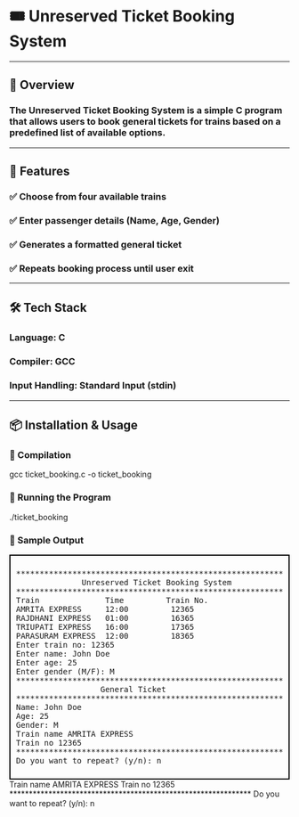 <h1>🎟️ Unreserved Ticket Booking System</h1>
<hr>
<h2>📌 Overview</h2>

<h3>The Unreserved Ticket Booking System is a simple C program that allows users to book general tickets for trains based on a predefined list of available options.</h3>
<hr>
<h2>🎯 Features</h2>
<h3>✅ Choose from four available trains</h3>
<h3>✅ Enter passenger details (Name, Age, Gender)</h3>
<h3>✅ Generates a formatted general ticket</h3>
<h3>✅ Repeats booking process until user exit</h3>
<hr>
<h2>🛠️ Tech Stack</h2>

<h3>Language: C</h3>

<h3>Compiler: GCC</h3>

<h3>Input Handling: Standard Input (stdin)</h3>
<hr>
<h2>📦 Installation & Usage</h2>

<h3>🔧 Compilation</h3>

gcc ticket_booking.c -o ticket_booking

<h3>🚀 Running the Program</h3>

./ticket_booking

<h3>📝 Sample Output</h3>
<div style="border: 2px solid black; padding: 10px; font-family: monospace;">
<pre>
****************************************************************
              Unreserved Ticket Booking System
****************************************************************
Train              Time         Train No.
AMRITA EXPRESS     12:00         12365
RAJDHANI EXPRESS   01:00         16365
TRIUPATI EXPRESS   16:00         17365
PARASURAM EXPRESS  12:00         18365
Enter train no: 12365
Enter name: John Doe
Enter age: 25
Enter gender (M/F): M
***************************************************************
                  General Ticket
***************************************************************
Name: John Doe
Age: 25
Gender: M
Train name AMRITA EXPRESS
Train no 12365
**************************************************************
Do you want to repeat? (y/n): n
</pre>
</div>
Train name AMRITA EXPRESS
Train no 12365
**************************************************************
Do you want to repeat? (y/n): n
<br>
</pre>
</div>



